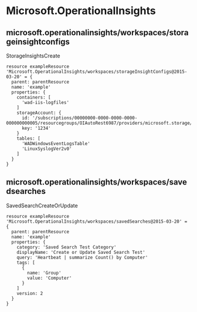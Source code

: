# Microsoft.OperationalInsights

## microsoft.operationalinsights/workspaces/storageinsightconfigs

StorageInsightsCreate
```bicep
resource exampleResource 'Microsoft.OperationalInsights/workspaces/storageInsightConfigs@2015-03-20' = {
  parent: parentResource 
  name: 'example'
  properties: {
    containers: [
      'wad-iis-logfiles'
    ]
    storageAccount: {
      id: '/subscriptions/00000000-0000-0000-0000-000000000005/resourcegroups/OIAutoRest6987/providers/microsoft.storage/storageaccounts/AzTestFakeSA9945'
      key: '1234'
    }
    tables: [
      'WADWindowsEventLogsTable'
      'LinuxSyslogVer2v0'
    ]
  }
}
```

## microsoft.operationalinsights/workspaces/savedsearches

SavedSearchCreateOrUpdate
```bicep
resource exampleResource 'Microsoft.OperationalInsights/workspaces/savedSearches@2015-03-20' = {
  parent: parentResource 
  name: 'example'
  properties: {
    category: 'Saved Search Test Category'
    displayName: 'Create or Update Saved Search Test'
    query: 'Heartbeat | summarize Count() by Computer'
    tags: [
      {
        name: 'Group'
        value: 'Computer'
      }
    ]
    version: 2
  }
}
```
